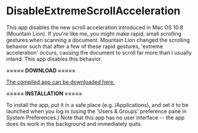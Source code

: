 DisableExtremeScrollAcceleration
================================

This app disables the new scroll acceleration introduced in Mac OS 10.8 (Mountain Lion). If you're like me, you might make rapid, small scrolling gestures when scanning a document. Mountain Lion changed the scrolling behavior such that after a few of these rapid gestures, 'extreme acceleration' occurs, causing the document to scroll far more than I usually intend. This app disables this behavior.

__===== DOWNLOAD =====__

[The compiled app can be downloaded here.](https://github.com/downloads/davekeck/DisableExtremeScrollAcceleration/DisableExtremeScrollAcceleration.zip)

__===== INSTALLATION =====__

To install the app, put it in a safe place (e.g. /Applications), and set it to be launched when you log in (using the 'Users & Groups' preference pane in System Preferences.) Note that this app has no user interface -- the app does its work in the background and immediately quits.
